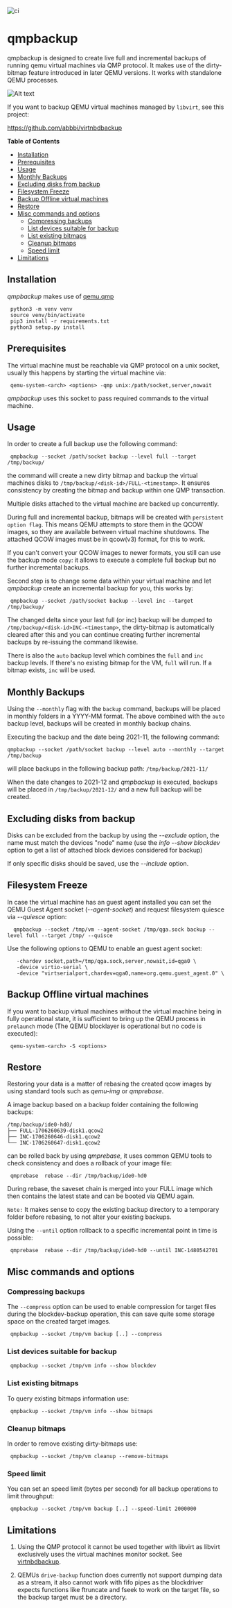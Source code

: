 ![ci](https://github.com/abbbi/qmpbackup/actions/workflows/ci-ubuntu-latest.yml/badge.svg)

qmpbackup
=========

qmpbackup is designed to create live full and incremental backups of running
qemu virtual machines via QMP protocol. It makes use of the dirty-bitmap
feature introduced in later QEMU versions. It works with standalone QEMU
processes.

![Alt text](qmpbackup.jpg?raw=true "Title")

If you want to backup QEMU virtual machines managed by `libvirt`, see this
project:

 https://github.com/abbbi/virtnbdbackup
 

<!-- START doctoc generated TOC please keep comment here to allow auto update -->
<!-- DON'T EDIT THIS SECTION, INSTEAD RE-RUN doctoc TO UPDATE -->
**Table of Contents**

- [Installation](#installation)
- [Prerequisites](#prerequisites)
- [Usage](#usage)
- [Monthly Backups](#monthly-backups)
- [Excluding disks from backup](#excluding-disks-from-backup)
- [Filesystem Freeze](#filesystem-freeze)
- [Backup Offline virtual machines](#backup-offline-virtual-machines)
- [Restore](#restore)
- [Misc commands and options](#misc-commands-and-options)
  - [Compressing backups](#compressing-backups)
  - [List devices suitable for backup](#list-devices-suitable-for-backup)
  - [List existing bitmaps](#list-existing-bitmaps)
  - [Cleanup bitmaps](#cleanup-bitmaps)
  - [Speed limit](#speed-limit)
- [Limitations](#limitations)

<!-- END doctoc generated TOC please keep comment here to allow auto update -->

Installation
-------------

*qmpbackup* makes use of [qemu.qmp](https://gitlab.com/jsnow/qemu.qmp)

```
 python3 -m venv venv
 source venv/bin/activate
 pip3 install -r requirements.txt
 python3 setup.py install
```

Prerequisites
-------------

The virtual machine must be reachable via QMP protocol on a unix socket,
usually this happens by starting the virtual machine via:

```
 qemu-system-<arch> <options> -qmp unix:/path/socket,server,nowait
```

*qmpbackup* uses this socket to pass required commands to the virtual machine.

Usage
-----

In order to create a full backup use the following command:

```
 qmpbackup --socket /path/socket backup --level full --target /tmp/backup/
```

the command will create a new dirty bitmap and backup the virtual machines
disks to ```/tmp/backup/<disk-id>/FULL-<timestamp>```. It ensures
consistency by creating the bitmap and backup within one QMP transaction.

Multiple disks attached to the virtual machine are backed up concurrently.

During full and incremental backup, bitmaps will be created with `persistent
option flag`. This means QEMU attempts to store them in the QCOW images, so
they are available between virtual machine shutdowns. The attached QCOW images
must be in qcow(v3) format, for this to work.

If you can't convert your QCOW images to newer formats, you still can use the
backup mode `copy`: it allows to execute a complete full backup but no further
incremental backups.

Second step is to change some data within your virtual machine and let
*qmpbackup* create an incremental backup for you, this works by:

```
 qmpbackup --socket /path/socket backup --level inc --target /tmp/backup/
```

The changed delta since your last full (or inc) backup will be dumped to
`/tmp/backup/<disk-id>INC-<timestamp>`, the dirty-bitmap is automatically
cleared after this and you can continue creating further incremental backups by
re-issuing the command likewise.

There is also the `auto` backup level which combines the `full` and `inc`
backup levels. If there's no existing bitmap for the VM, `full` will run. If a
bitmap exists, `inc` will be used.

Monthly Backups
-----------------
Using the `--monthly` flag with the `backup` command, backups will be placed in
monthly folders in a YYYY-MM format.  The above combined with the `auto` backup
level, backups will be created in monthly backup chains.

Executing the backup and the date being 2021-11, the following command: 

`qmpbackup --socket /path/socket backup --level auto --monthly --target /tmp/backup`

will place backups in the following backup path: `/tmp/backup/2021-11/`

When the date changes to 2021-12 and *qmpbackup* is executed, backups will be
placed in `/tmp/backup/2021-12/` and a new full backup will be created.

Excluding disks from backup
-----------------

Disks can be excluded from the backup by using the *--exclude* option, the name
must match the devices "node" name (use the *info --show blockdev* option to
get a list of attached block devices considered for backup)

If only specific disks should be saved, use the *--include* option.

Filesystem Freeze
-----------------

In case the virtual machine has an guest agent installed you can set the QEMU
Guest Agent socket (*--agent-socket*)  and request filesystem quiesce via
*--quiesce* option:

```
  qmpbackup --socket /tmp/vm --agent-socket /tmp/qga.sock backup --level full --target /tmp/ --quisce
```

Use the following options to QEMU to enable an guest agent socket:

```
   -chardev socket,path=/tmp/qga.sock,server,nowait,id=qga0 \
   -device virtio-serial \
   -device "virtserialport,chardev=qga0,name=org.qemu.guest_agent.0" \
```

Backup Offline virtual machines
-------------------------------

If you want to backup virtual machines without the virtual machine being in
fully operational state, it is sufficient to bring up the QEMU process in
`prelaunch` mode (The QEMU blocklayer is operational but no code is executed):

```
 qemu-system-<arch> -S <options>
```

Restore
-------

Restoring your data is a matter of rebasing the created qcow images by
using standard tools such as *qemu-img* or *qmprebase*.

A image backup based on a backup folder containing the following backups:

```
/tmp/backup/ide0-hd0/
├── FULL-1706260639-disk1.qcow2
├── INC-1706260646-disk1.qcow2
└── INC-1706260647-disk1.qcow2
```

can be rolled back by using *qmprebase*, it uses common QEMU tools to check
consistency and does a rollback of your image file:

```
 qmprebase  rebase --dir /tmp/backup/ide0-hd0
```

During rebase, the saveset chain is merged into your FULL image which then
contains the latest state and can be booted via QEMU again.

`Note:` It makes sense to copy the existing backup directory to a temporary
folder before rebasing, to not alter your existing backups.

Using the `--until` option rollback to a specific incremental point in 
time is possible:

```
 qmprebase  rebase --dir /tmp/backup/ide0-hd0 --until INC-1480542701
```

Misc commands and options
--------------------------

### Compressing backups

The `--compress` option can be used to enable compression for target files
during the blockdev-backup operation, this can save quite some storage space on
the created target images.

```
 qmpbackup --socket /tmp/vm backup [..] --compress
```

### List devices suitable for backup

```
 qmpbackup --socket /tmp/vm info --show blockdev
```

### List existing bitmaps

To query existing bitmaps information use:

```
 qmpbackup --socket /tmp/vm info --show bitmaps
```

### Cleanup bitmaps

In order to remove existing dirty-bitmaps use:

```
 qmpbackup --socket /tmp/vm cleanup --remove-bitmaps
```

### Speed limit

You can set an speed limit (bytes per second) for all backup operations to
limit throughput:

```
 qmpbackup --socket /tmp/vm backup [..] --speed-limit 2000000
```


Limitations
-----------

1) Using the QMP protocol it cannot be used together with libvirt as libvirt
exclusively uses the virtual machines monitor socket. See
[virtnbdbackup](https://github.com/abbbi/virtnbdbackup).

2) QEMUs ```drive-backup``` function does currently not support dumping
data as a stream, it also cannot work with fifo pipes as the blockdriver
expects functions like ftruncate and fseek to work on the target file, so the
backup target must be a directory.
